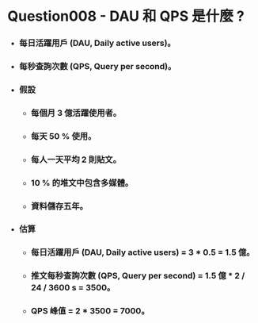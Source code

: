 Question008 - DAU 和 QPS 是什麼 ?
=====
* ### 每日活躍用戶 (DAU, Daily active users)。
* ### 每秒查詢次數 (QPS, Query per second)。
* ### 假設
    * ### 每個月 3 億活躍使用者。
    * ### 每天 50 % 使用。
    * ### 每人一天平均 2 則貼文。
    * ### 10 % 的堆文中包含多媒體。
    * ### 資料儲存五年。
* ### 估算
    * ### 每日活躍用戶 (DAU, Daily active users) = 3 * 0.5 = 1.5 億。
    * ### 推文每秒查詢次數 (QPS, Query per second) = 1.5 億 * 2 / 24 / 3600 s = 3500。
    * ### QPS 峰值 = 2 * 3500 = 7000。
<br />
